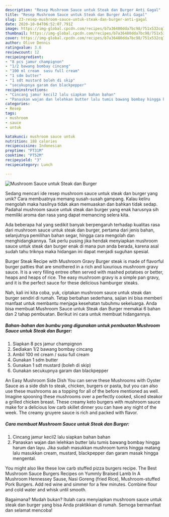 ```yaml
---
description: "Resep Mushroom Sauce untuk Steak dan Burger Anti Gagal"
title: "Resep Mushroom Sauce untuk Steak dan Burger Anti Gagal"
slug: 23-resep-mushroom-sauce-untuk-steak-dan-burger-anti-gagal
date: 2020-10-04T06:52:07.791Z
image: https://img-global.cpcdn.com/recipes/b7a36480dda7bc98/751x532cq70/mushroom-sauce-untuk-steak-dan-burger-foto-resep-utama.jpg
thumbnail: https://img-global.cpcdn.com/recipes/b7a36480dda7bc98/751x532cq70/mushroom-sauce-untuk-steak-dan-burger-foto-resep-utama.jpg
cover: https://img-global.cpcdn.com/recipes/b7a36480dda7bc98/751x532cq70/mushroom-sauce-untuk-steak-dan-burger-foto-resep-utama.jpg
author: Olive Dennis
ratingvalue: 3.6
reviewcount: 12
recipeingredient:
- "8 pcs jamur champignon"
- "1/2 bawang bombay cincang"
- "100 ml cream  susu full cream"
- "1 sdm butter"
- "1 sdt mustard boleh di skip"
- "secukupnya garam dan blackpepper"
recipeinstructions:
- "Cincang jamur kecil2 lalu siapkan bahan bahan"
- "Panaskan wajan dan lelehkan butter lalu tumis bawang bombay hingga harum dan layu. Jika sudah masukkan mushroom tumis hingga matang lalu masukkan cream, mustard, blackpepper dan garam masak hingga mengental."
categories:
- Resep
tags:
- mushroom
- sauce
- untuk

katakunci: mushroom sauce untuk 
nutrition: 188 calories
recipecuisine: Indonesian
preptime: "PT31M"
cooktime: "PT52M"
recipeyield: "3"
recipecategory: Lunch

---
```



![Mushroom Sauce untuk Steak dan Burger](https://img-global.cpcdn.com/recipes/b7a36480dda7bc98/751x532cq70/mushroom-sauce-untuk-steak-dan-burger-foto-resep-utama.jpg)

Sedang mencari ide resep mushroom sauce untuk steak dan burger yang unik? Cara membuatnya memang susah-susah gampang. Kalau keliru mengolah maka hasilnya tidak akan memuaskan dan bahkan tidak sedap. Padahal mushroom sauce untuk steak dan burger yang enak harusnya sih memiliki aroma dan rasa yang dapat memancing selera kita.

Ada beberapa hal yang sedikit banyak berpengaruh terhadap kualitas rasa dari mushroom sauce untuk steak dan burger, pertama dari jenis bahan, selanjutnya pemilihan bahan segar, hingga cara mengolah dan menghidangkannya. Tak perlu pusing jika hendak menyiapkan mushroom sauce untuk steak dan burger enak di mana pun anda berada, karena asal sudah tahu triknya maka hidangan ini dapat menjadi suguhan spesial.

Burger Steak Recipe with Mushroom Gravy Burger steak is made of flavorful burger patties that are smothered in a rich and luxurious mushroom gravy sauce. It is a very filling entree often served with mashed potatoes or better, heaps and heaps of rice. The easy mushroom gravy is a simple pan gravy, and it is the perfect sauce for these delicious hamburger steaks.


Nah, kali ini kita coba, yuk, ciptakan mushroom sauce untuk steak dan burger sendiri di rumah. Tetap berbahan sederhana, sajian ini bisa memberi manfaat untuk membantu menjaga kesehatan tubuhmu sekeluarga. Anda bisa membuat Mushroom Sauce untuk Steak dan Burger memakai 6 bahan dan 2 tahap pembuatan. Berikut ini cara untuk membuat hidangannya.

<!--inarticleads1-->

##### Bahan-bahan dan bumbu yang digunakan untuk pembuatan Mushroom Sauce untuk Steak dan Burger:

1. Siapkan 8 pcs jamur champignon
1. Sediakan 1/2 bawang bombay cincang
1. Ambil 100 ml cream / susu full cream
1. Gunakan 1 sdm butter
1. Gunakan 1 sdt mustard (boleh di skip)
1. Gunakan secukupnya garam dan blackpepper


An Easy Mushroom Side Dish You can serve these Mushrooms with Oyster Sauce as a side dish to steak, chicken, burgers or pasta, but you can also use these mushrooms as a topping for all of the before mentioned as well. Imagine spooning these mushrooms over a perfectly cooked, sliced steakor a grilled chicken breast. These creamy keto burgers with mushroom sauce make for a delicious low carb skillet dinner you can have any night of the week. The creamy gruyere sauce is rich and packed with flavor. 

<!--inarticleads2-->

##### Cara membuat Mushroom Sauce untuk Steak dan Burger:

1. Cincang jamur kecil2 lalu siapkan bahan bahan
1. Panaskan wajan dan lelehkan butter lalu tumis bawang bombay hingga harum dan layu. Jika sudah masukkan mushroom tumis hingga matang lalu masukkan cream, mustard, blackpepper dan garam masak hingga mengental.


You might also like these low carb stuffed pizza burgers recipe. The Best Mushroom Sauce Burgers Recipes on Yummly Braised Lamb In A Mushroom Hennessey Sause, Nasi Goreng (fried Rice), Mushroom-stuffed Pork Burgers. Add red wine and simmer for a few minutes. Combine flour and cold water and whisk until smooth. 

Bagaimana? Mudah bukan? Itulah cara menyiapkan mushroom sauce untuk steak dan burger yang bisa Anda praktikkan di rumah. Semoga bermanfaat dan selamat mencoba!

